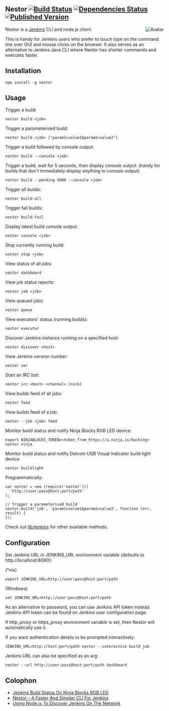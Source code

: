 Nestor [![Build Status](https://secure.travis-ci.org/cliffano/nestor.png?branch=master)](http://travis-ci.org/cliffano/nestor) [![Dependencies Status](https://david-dm.org/cliffano/nestor.png)](http://david-dm.org/cliffano/nestor) [![Published Version](https://badge.fury.io/js/nestor.png)](http://badge.fury.io/js/nestor)
------
<img align="right" src="https://raw.github.com/cliffano/nestor/master/avatar.jpg" alt="Avatar"/>

Nestor is a [Jenkins](http://jenkins-ci.org) CLI and node.js client.

This is handy for Jenkins users who prefer to touch type on the command line over GUI and mouse clicks on the browser. It also serves as an alternative to Jenkins Java CLI where Nestor has shorter commands and executes faster.

Installation
------------

    npm install -g nestor

Usage
-----

Trigger a build:

    nestor build <job>

Trigger a parameterised build:

    nestor build <job> ["param1=value1&param2=value2"]

Trigger a build followed by console output:

    nestor build --console <job>

Trigger a build, wait for 5 seconds, then display console output:
(handy for builds that don't immediately display anything to console output)

    nestor build --pending 5000 --console <job>

Trigger all builds:

    nestor build-all

Trigger fail builds:

    nestor build-fail

Display latest build console output:

    nestor console <job>

Stop currently running build:

    nestor stop <job>

View status of all jobs:

    nestor dashboard

View job status reports:

    nestor job <job>

View queued jobs:

    nestor queue

View executors' status (running builds):

    nestor executor
    
Discover Jenkins instance running on a specified host:

    nestor discover <host>

View Jenkins version number:

    nestor ver

Start an IRC bot:

    nestor irc <host> <channel> [nick]

View builds feed of all jobs:

    nestor feed 

View builds feed of a job:

    nestor --job <job> feed

Monitor build status and notify Ninja Blocks RGB LED device:

    export NINJABLOCKS_TOKEN=<token_from_https://a.ninja.is/hacking>
    nestor ninja

Monitor build status and notify Delcom USB Visual Indicator build light device:

    nestor buildlight

Programmatically:

    var nestor = new (require('nestor'))(
      'http://user:pass@host:port/path'
    );

    // trigger a parameterised build
    nestor.build('job', 'param1=value1&param2=value2', function (err, result) {
    });

Check out [lib/jenkins](https://github.com/cliffano/nestor/blob/master/lib/jenkins.js) for other available methods.

Configuration
-------------

Set Jenkins URL in JENKINS_URL environment variable (defaults to http://localhost:8080):

(*nix)

    export JENKINS_URL=http://user:pass@host:port/path

(Windows)

    set JENKINS_URL=http://user:pass@host:port/path

As an alternative to password, you can use Jenkins API token instead. Jenkins API token can be found on Jenkins user configuration page.

If http_proxy or https_proxy environment variable is set, then Nestor will automatically use it.

If you want authentication details to be prompted interactively:

    JENKINS_URL=http://host:port/path nestor --interactive build job

Jenkins URL can also be specified as an arg:

    nestor --url http://user:pass@host:port/path dashboard

Colophon
--------

* [Jenkins Build Status On Ninja Blocks RGB LED](http://blog.cliffano.com/2013/04/08/jenkins-build-status-on-ninja-blocks-rgb-led/)
* [Nestor – A Faster And Simpler CLI For Jenkins](http://blog.cliffano.com/2011/10/22/nestor-a-faster-and-simpler-cli-for-jenkins/)
* [Using Node.js To Discover Jenkins On The Network](http://blog.cliffano.com/2011/08/04/using-nodejs-to-discover-jenkins-on-the-network/)
